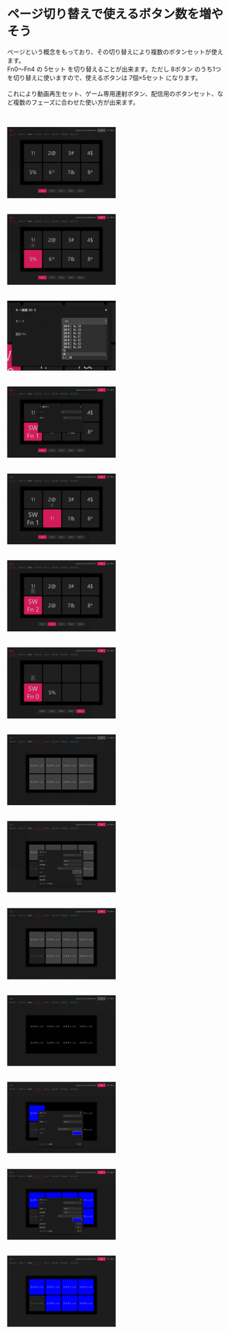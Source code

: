 # ページ切り替えで使えるボタン数を増やそう

ページという概念をもっており、その切り替えにより複数のボタンセットが使えます。<br>
Fn0～Fn4 の 5セット を切り替えることが出来ます。ただし 8ボタン のうち1つを切り替えに使いますので、使えるボタンは 7個×5セット になります。<br>
<br>
これにより動画再生セット、ゲーム専用連射ボタン、配信用のボタンセット、など複数のフェーズに合わせた使い方が出来ます。<br>

<br>
<br>
<img src="page_02.png" width="50%"><br>

<br>
<br>
<img src="page_03.png" width="50%"><br>

<br>
<br>
<img src="page_04.png" width="50%"><br>

<br>
<br>
<img src="page_05.png" width="50%"><br>

<br>
<br>
<img src="page_06.png" width="50%"><br>

<br>
<br>
<img src="page_07.png" width="50%"><br>

<br>
<br>
<img src="page_08.png" width="50%"><br>

<br>
<br>
<img src="page_09.png" width="50%"><br>

<br>
<br>
<img src="page_10.png" width="50%"><br>

<br>
<br>
<img src="page_11.png" width="50%"><br>

<br>
<br>
<img src="page_12.png" width="50%"><br>

<br>
<br>
<img src="page_13.png" width="50%"><br>

<br>
<br>
<img src="page_14.png" width="50%"><br>

<br>
<br>
<img src="page_15.png" width="50%"><br>
